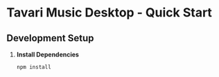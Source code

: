 # Tavari Music Desktop - Quick Start

## Development Setup

1. **Install Dependencies**
   ```bash
   npm install